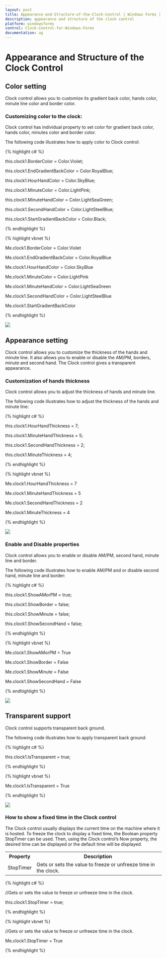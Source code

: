 ```yaml
---
layout: post
title: Appearance-and-Structure-of-the-Clock-Control | Windows Forms | Syncfusion
description: appearance and structure of the clock control
platform: windowsforms
control: Clock-Control-for-Windows-Forms
documentation: ug
---
```


#  Appearance and Structure of the Clock Control

## Color setting

Clock control allows you to customize its gradient back color, hands color, minute line color and border color.

### Customizing color to the clock:

Clock control has individual property to set color for gradient back color, hands color, minutes color and border color.

The following code illustrates how to apply color to Clock control:

{% highlight c# %}

this.clock1.BorderColor = Color.Violet;

this.clock1.EndGradientBackColor = Color.RoyalBlue;

this.clock1.HourHandColor = Color.SkyBlue;

this.clock1.MinuteColor = Color.LightPink;

this.clock1.MinuteHandColor = Color.LightSeaGreen;

this.clock1.SecondHandColor = Color.LightSteelBlue;

this.clock1.StartGradientBackColor = Color.Black;

{% endhighlight %}

{% highlight vbnet %}

Me.clock1.BorderColor = Color.Violet

Me.clock1.EndGradientBackColor = Color.RoyalBlue

Me.clock1.HourHandColor = Color.SkyBlue

Me.clock1.MinuteColor = Color.LightPink

Me.clock1.MinuteHandColor = Color.LightSeaGreen

Me.clock1.SecondHandColor = Color.LightSteelBlue

Me.clock1.StartGradientBackColor

{% endhighlight %}

![](Overview_images/Overview_img95.png) 


## Appearance setting

Clock control allows you to customize the thickness of the hands and minute line. It also allows you to enable or disable the AM/PM, borders, minute and second hand. The Clock control gives a transparent appearance.

### Customization of hands thickness

Clock control allows you to adjust the thickness of hands and minute line.

The following code illustrates how to adjust the thickness of the hands and minute line:

{% highlight c# %}

this.clock1.HourHandThickness = 7;

this.clock1.MinuteHandThickness = 5;

this.clock1.SecondHandThickness = 2;

this.clock1.MinuteThickness = 4;

{% endhighlight %}

{% highlight vbnet %}

Me.clock1.HourHandThickness = 7

Me.clock1.MinuteHandThickness = 5

Me.clock1.SecondHandThickness = 2

Me.clock1.MinuteThickness = 4

{% endhighlight %}

![](Overview_images/Overview_img96.png) 



### Enable and Disable properties

Clock control allows you to enable or disable AM/PM, second hand, minute line and border.

The following code illustrates how to enable AM/PM and or disable second hand, minute line and border:

{% highlight c# %}

this.clock1.ShowAMorPM = true;

this.clock1.ShowBorder = false;

this.clock1.ShowMinute = false;

this.clock1.ShowSecondHand = false;

{% endhighlight %}

{% highlight vbnet %}

Me.clock1.ShowAMorPM = True

Me.clock1.ShowBorder = False

Me.clock1.ShowMinute = False

Me.clock1.ShowSecondHand = False

{% endhighlight %}

![](Overview_images/Overview_img97.png) 

## Transparent support

Clock control supports transparent back ground.

The following code illustrates how to apply transparent back ground:

{% highlight c# %}

this.clock1.IsTransparent = true;

{% endhighlight %}

{% highlight vbnet %}

Me.clock1.IsTransparent = True

{% endhighlight %}

![](Overview_images/Overview_img98.png)



### How to show a fixed time in the Clock control

The Clock control usually displays the current time on the machine where it is hosted. To freeze the clock to display a fixed time, the Boolean property StopTimer can be used. Then, using the Clock control’s Now property, the desired time can be displayed or the default time will be displayed.


<table>
<tr>
<th>
Property</th><th>
Description</th></tr>
<tr>
<td>
StopTimer</td><td>
Gets or sets the value to freeze or unfreeze time in the clock.</td></tr>
</table>


{% highlight c# %}

//Gets or sets the value to freeze or unfreeze time in the clock.

this.clock1.StopTimer = true;

{% endhighlight %}

{% highlight vbnet %}

//Gets or sets the value to freeze or unfreeze time in the clock.

Me.clock1.StopTimer = True

{% endhighlight %}

